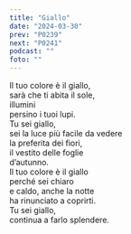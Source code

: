 ```yaml
---
title: "Giallo"
date: "2024-03-30"
prev: "P0239"
next: "P0241"
podcast: ""
foto: ""
---
```


Il tuo colore è il giallo,  
sarà che ti abita il sole,  
illumini  
persino i tuoi lupi.  
Tu sei giallo,  
sei la luce più facile da vedere  
la preferita dei fiori,  
il vestito delle foglie  
d’autunno.  
Il tuo colore è il giallo  
perché sei chiaro  
e caldo, anche la notte  
ha rinunciato a coprirti.  
Tu sei giallo,  
continua a farlo splendere.